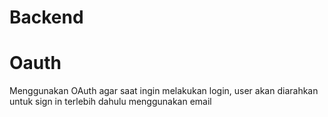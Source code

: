 # Backend

# Oauth
Menggunakan OAuth agar saat ingin melakukan login, user akan diarahkan untuk sign in terlebih dahulu menggunakan email
